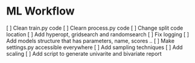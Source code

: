 # ML Workflow

[ ] Clean train.py code
[ ] Clearn process.py code
[ ] Change split code location
[ ] Add hyperopt, gridsearch and randomsearch
[ ] Fix logging
[ ] Add models structure that has parameters, name, scores ..
[ ] Make settings.py accessible everywhere
[ ] Add sampling techniques
[ ] Add scaling
[ ] Add script to generate univarite and bivariate report


